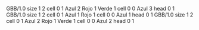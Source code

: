 <gs-board> GBB/1.0
size 1 2
cell 0 1 Azul 2 Rojo 1 Verde 1 
cell 0 0 Azul 3 
head 0 1
 </gs-board>
<gs-board> GBB/1.0
size 1 2
cell 0 1 Azul 1 Rojo 1 
cell 0 0 Azul 1 
head 0 1
 </gs-board>
<gs-board> GBB/1.0
size 1 2
cell 0 1 Azul 2 Rojo 1 Verde 1 
cell 0 0 Azul 2 
head 0 1
 </gs-board>